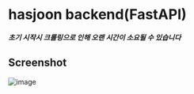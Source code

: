 # hasjoon backend(FastAPI)
***초기 시작시 크롤링으로 인해 오랜 시간이 소요될 수 있습니다***
## Screenshot
![image](https://github.com/user-attachments/assets/229eadaa-13de-4fda-956e-b200b146ca0d)
